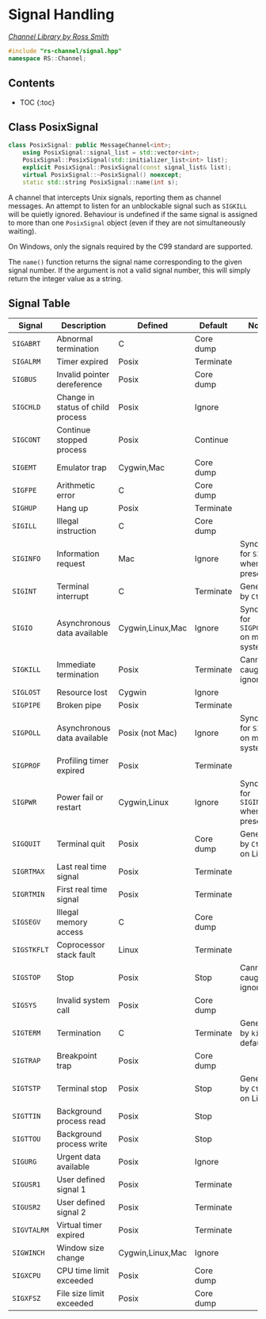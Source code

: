 # Signal Handling

_[Channel Library by Ross Smith](index.html)_

```c++
#include "rs-channel/signal.hpp"
namespace RS::Channel;
```

## Contents

* TOC
{:toc}

## Class PosixSignal

```c++
class PosixSignal: public MessageChannel<int>;
    using PosixSignal::signal_list = std::vector<int>;
    PosixSignal::PosixSignal(std::initializer_list<int> list);
    explicit PosixSignal::PosixSignal(const signal_list& list);
    virtual PosixSignal::~PosixSignal() noexcept;
    static std::string PosixSignal::name(int s);
```

A channel that intercepts Unix signals, reporting them as channel messages. An
attempt to listen for an unblockable signal such as `SIGKILL` will be quietly
ignored. Behaviour is undefined if the same signal is assigned to more than
one `PosixSignal` object (even if they are not simultaneously waiting).

On Windows, only the signals required by the C99 standard are supported.

The `name()` function returns the signal name corresponding to the given
signal number. If the argument is not a valid signal number, this will simply
return the integer value as a string.

## Signal Table

Signal       | Description                        | Defined           | Default    | Notes
------       | -----------                        | -------           | -------    | -----
`SIGABRT`    | Abnormal termination               | C                 | Core dump  |
`SIGALRM`    | Timer expired                      | Posix             | Terminate  |
`SIGBUS`     | Invalid pointer dereference        | Posix             | Core dump  |
`SIGCHLD`    | Change in status of child process  | Posix             | Ignore     |
`SIGCONT`    | Continue stopped process           | Posix             | Continue   |
`SIGEMT`     | Emulator trap                      | Cygwin,Mac        | Core dump  |
`SIGFPE`     | Arithmetic error                   | C                 | Core dump  |
`SIGHUP`     | Hang up                            | Posix             | Terminate  |
`SIGILL`     | Illegal instruction                | C                 | Core dump  |
`SIGINFO`    | Information request                | Mac               | Ignore     | Synonym for `SIGPWR` when present
`SIGINT`     | Terminal interrupt                 | C                 | Terminate  | Generated by `Ctrl+C`
`SIGIO`      | Asynchronous data available        | Cygwin,Linux,Mac  | Ignore     | Synonym for `SIGPOLL` on most systems
`SIGKILL`    | Immediate termination              | Posix             | Terminate  | Cannot be caught or ignored
`SIGLOST`    | Resource lost                      | Cygwin            | Ignore     |
`SIGPIPE`    | Broken pipe                        | Posix             | Terminate  |
`SIGPOLL`    | Asynchronous data available        | Posix (not Mac)   | Ignore     | Synonym for `SIGIO` on most systems
`SIGPROF`    | Profiling timer expired            | Posix             | Terminate  |
`SIGPWR`     | Power fail or restart              | Cygwin,Linux      | Ignore     | Synonym for `SIGINFO` when present
`SIGQUIT`    | Terminal quit                      | Posix             | Core dump  | Generated by `Ctrl+\` on Linux
`SIGRTMAX`   | Last real time signal              | Posix             | Terminate  |
`SIGRTMIN`   | First real time signal             | Posix             | Terminate  |
`SIGSEGV`    | Illegal memory access              | C                 | Core dump  |
`SIGSTKFLT`  | Coprocessor stack fault            | Linux             | Terminate  |
`SIGSTOP`    | Stop                               | Posix             | Stop       | Cannot be caught or ignored
`SIGSYS`     | Invalid system call                | Posix             | Core dump  |
`SIGTERM`    | Termination                        | C                 | Terminate  | Generated by `kill` by default
`SIGTRAP`    | Breakpoint trap                    | Posix             | Core dump  |
`SIGTSTP`    | Terminal stop                      | Posix             | Stop       | Generated by `Ctrl+Z` on Linux
`SIGTTIN`    | Background process read            | Posix             | Stop       |
`SIGTTOU`    | Background process write           | Posix             | Stop       |
`SIGURG`     | Urgent data available              | Posix             | Ignore     |
`SIGUSR1`    | User defined signal 1              | Posix             | Terminate  |
`SIGUSR2`    | User defined signal 2              | Posix             | Terminate  |
`SIGVTALRM`  | Virtual timer expired              | Posix             | Terminate  |
`SIGWINCH`   | Window size change                 | Cygwin,Linux,Mac  | Ignore     |
`SIGXCPU`    | CPU time limit exceeded            | Posix             | Core dump  |
`SIGXFSZ`    | File size limit exceeded           | Posix             | Core dump  |
